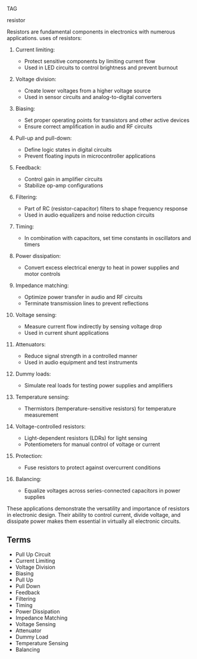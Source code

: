 TAG

resistor

Resistors are fundamental components in electronics with numerous applications. uses of resistors:

1. Current limiting:

   - Protect sensitive components by limiting current flow
   - Used in LED circuits to control brightness and prevent burnout

2. Voltage division:

   - Create lower voltages from a higher voltage source
   - Used in sensor circuits and analog-to-digital converters

3. Biasing:

   - Set proper operating points for transistors and other active devices
   - Ensure correct amplification in audio and RF circuits

4. Pull-up and pull-down:

   - Define logic states in digital circuits
   - Prevent floating inputs in microcontroller applications

5. Feedback:

   - Control gain in amplifier circuits
   - Stabilize op-amp configurations

6. Filtering:

   - Part of RC (resistor-capacitor) filters to shape frequency response
   - Used in audio equalizers and noise reduction circuits

7. Timing:

   - In combination with capacitors, set time constants in oscillators and timers

8. Power dissipation:

   - Convert excess electrical energy to heat in power supplies and motor controls

9. Impedance matching:

   - Optimize power transfer in audio and RF circuits
   - Terminate transmission lines to prevent reflections

10. Voltage sensing:

    - Measure current flow indirectly by sensing voltage drop
    - Used in current shunt applications

11. Attenuators:

    - Reduce signal strength in a controlled manner
    - Used in audio equipment and test instruments

12. Dummy loads:

    - Simulate real loads for testing power supplies and amplifiers

13. Temperature sensing:

    - Thermistors (temperature-sensitive resistors) for temperature measurement

14. Voltage-controlled resistors:

    - Light-dependent resistors (LDRs) for light sensing
    - Potentiometers for manual control of voltage or current

15. Protection:

    - Fuse resistors to protect against overcurrent conditions

16. Balancing:

    - Equalize voltages across series-connected capacitors in power supplies

These applications demonstrate the versatility and importance of resistors in electronic design. Their ability to control current, divide voltage, and dissipate power makes them essential in virtually all electronic circuits.

## Terms

- Pull Up Circuit
- Current Limiting
- Voltage Division
- Biasing
- Pull Up
- Pull Down
- Feedback
- Filtering
- Timing
- Power Dissipation
- Impedance Matching
- Voltage Sensing
- Attenuator
- Dummy Load
- Temperature Sensing
- Balancing
